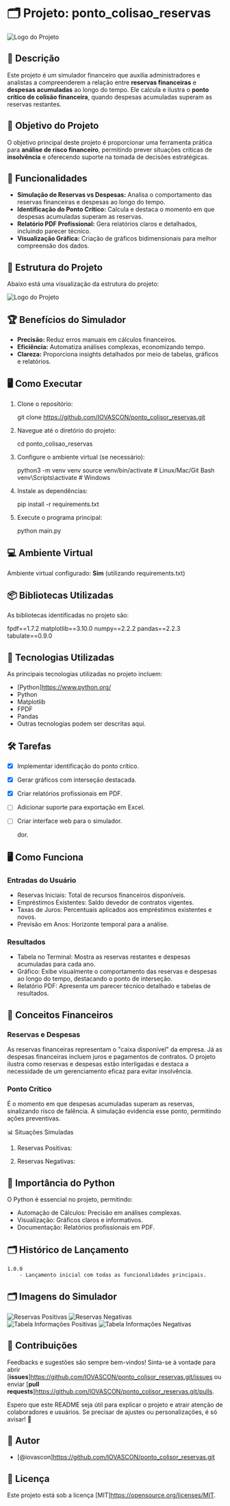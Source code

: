 # 🗂️ Projeto: ponto_colisao_reservas

![Logo do Projeto](./images/logo_simulador_ponto_colisor.webp)

## 📝 Descrição

Este projeto é um simulador financeiro que auxilia administradores e analistas a compreenderem a relação entre **reservas financeiras** e **despesas acumuladas** ao longo do tempo. Ele calcula e ilustra o **ponto crítico de colisão financeira**, quando despesas acumuladas superam as reservas restantes.

## 🎯 Objetivo do Projeto

O objetivo principal deste projeto é proporcionar uma ferramenta prática para **análise de risco financeiro**, permitindo prever situações críticas de **insolvência** e oferecendo suporte na tomada de decisões estratégicas.

## 🚀 Funcionalidades

- **Simulação de Reservas vs Despesas:** Analisa o comportamento das reservas financeiras e despesas ao longo do tempo.
- **Identificação do Ponto Crítico:** Calcula e destaca o momento em que despesas acumuladas superam as reservas.
- **Relatório PDF Profissional:** Gera relatórios claros e detalhados, incluindo parecer técnico.
- **Visualização Gráfica:** Criação de gráficos bidimensionais para melhor compreensão dos dados.

## 📂 Estrutura do Projeto

Abaixo está uma visualização da estrutura do projeto:

![Logo do Projeto](./images/estrutura_projeto.PNG)

## 🏆 Benefícios do Simulador

- **Precisão:** Reduz erros manuais em cálculos financeiros.
- **Eficiência:** Automatiza análises complexas, economizando tempo.
- **Clareza:** Proporciona insights detalhados por meio de tabelas, gráficos e relatórios.

## 🖥️ Como Executar

1. Clone o repositório:

   git clone <https://github.com/IOVASCON/ponto_colisor_reservas.git>

2. Navegue até o diretório do projeto:

   cd ponto_colisao_reservas

3. Configure o ambiente virtual (se necessário):

   python3 -m venv venv
   source venv/bin/activate  # Linux/Mac/Git Bash
   venv\Scripts\activate  # Windows

4. Instale as dependências:

   pip install -r requirements.txt

5. Execute o programa principal:

   python main.py

## 💻 Ambiente Virtual

Ambiente virtual configurado: **Sim** (utilizando requirements.txt)

## 📦 Bibliotecas Utilizadas

As bibliotecas identificadas no projeto são:

fpdf==1.7.2
matplotlib==3.10.0
numpy==2.2.2
pandas==2.2.3
tabulate==0.9.0

## 🚀 Tecnologias Utilizadas

As principais tecnologias utilizadas no projeto incluem:

- [Python]<https://www.python.org/>
- Python
- Matplotlib
- FPDF
- Pandas
- Outras tecnologias podem ser descritas aqui.

## 🛠️ Tarefas

- [X] Implementar identificação do ponto crítico.
- [X] Gerar gráficos com interseção destacada.
- [X] Criar relatórios profissionais em PDF.
- [ ] Adicionar suporte para exportação em Excel.
- [ ] Criar interface web para o simulador.

    dor.

## 🖥️ Como Funciona

### Entradas do Usuário

- Reservas Iniciais: Total de recursos financeiros disponíveis.
- Empréstimos Existentes: Saldo devedor de contratos vigentes.
- Taxas de Juros: Percentuais aplicados aos empréstimos existentes e novos.
- Previsão em Anos: Horizonte temporal para a análise.

### Resultados

- Tabela no Terminal: Mostra as reservas restantes e despesas acumuladas para cada ano.
- Gráfico: Exibe visualmente o comportamento das reservas e despesas ao longo do tempo, destacando o ponto de interseção.
- Relatório PDF: Apresenta um parecer técnico detalhado e tabelas de resultados.

## 📘 Conceitos Financeiros

### Reservas e Despesas

As reservas financeiras representam o "caixa disponível" da empresa. Já as despesas financeiras incluem juros e pagamentos de contratos. O projeto ilustra como reservas e despesas estão interligadas e destaca a necessidade de um gerenciamento eficaz para evitar insolvência.

### Ponto Crítico

É o momento em que despesas acumuladas superam as reservas, sinalizando risco de falência. A simulação evidencia esse ponto, permitindo ações preventivas.

📊 Situações Simuladas

1. Reservas Positivas:

2. Reservas Negativas:

## 🤔 Importância do Python

O Python é essencial no projeto, permitindo:

- Automação de Cálculos: Precisão em análises complexas.
- Visualização: Gráficos claros e informativos.
- Documentação: Relatórios profissionais em PDF.

## 🗂️ Histórico de Lançamento

    1.0.0
        - Lançamento inicial com todas as funcionalidades principais.

## 🗂️ Imagens do Simulador

![Reservas Positivas](./images/grafico_reservas_positivas.png)
![Reservas Negativas](./images/grafico_reservas_negativas.png)
![Tabela Informações Positivas](./images/tabela_reservas_positivas.PNG)
![Tabela Informações Negativas](./images/tabela_reservas_negativas.PNG)

## 🤝 Contribuições

Feedbacks e sugestões são sempre bem-vindos! Sinta-se à vontade para abrir [**issues**]<https://github.com/IOVASCON/ponto_colisor_reservas.git/issues> ou enviar [**pull requests**]<https://github.com/IOVASCON/ponto_colisor_reservas.git/pulls>.

Espero que este README seja útil para explicar o projeto e atrair atenção de colaboradores e usuários. Se precisar de ajustes ou personalizações, é só avisar! 🚀

## 👥 Autor

- [@iovascon]<https://github.com/IOVASCON/ponto_colisor_reservas.git>

## 📜 Licença

Este projeto está sob a licença [MIT]<https://opensource.org/licenses/MIT>.
